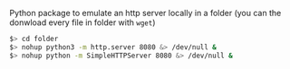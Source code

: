 Python package to emulate an http server locally in a folder (you can the donwload every file in folder with `wget`)
``` bash
$> cd folder
$> nohup python3 -m http.server 8080 &> /dev/null &
$> nohup python -m SimpleHTTPServer 8080 &> /dev/null &
```
